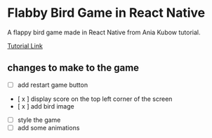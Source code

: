 # Flabby Bird Game in React Native

A flappy bird game made in React Native from Ania Kubow tutorial.

[Tutorial Link](https://youtu.be/dhpjjAxKbHE)

## changes to make to the game

- [ ] add restart game button
- [ x ] display score on the top left corner of the screen
- [ x ] add bird image
- [ ] style the game
- [ ] add some animations  

